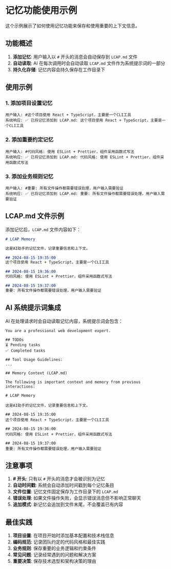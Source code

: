 # 记忆功能使用示例

这个示例展示了如何使用记忆功能来保存和使用重要的上下文信息。

## 功能概述

1. **添加记忆**: 用户输入以 `#` 开头的消息会自动保存到 `LCAP.md` 文件
2. **自动读取**: AI 在每次调用时会自动读取 `LCAP.md` 文件作为系统提示词的一部分
3. **持久化存储**: 记忆内容会持久保存在工作目录下

## 使用示例

### 1. 添加项目设置记忆
```
用户输入: #这个项目使用 React + TypeScript，主要是一个CLI工具
系统响应: ✅ 已将记忆添加到 LCAP.md: 这个项目使用 React + TypeScript，主要是一个CLI工具
```

### 2. 添加重要约定记忆
```
用户输入: #代码风格: 使用 ESLint + Prettier，组件采用函数式写法
系统响应: ✅ 已将记忆添加到 LCAP.md: 代码风格: 使用 ESLint + Prettier，组件采用函数式写法
```

### 3. 添加业务规则记忆
```
用户输入: #重要: 所有文件操作都需要错误处理，用户输入需要验证
系统响应: ✅ 已将记忆添加到 LCAP.md: 重要: 所有文件操作都需要错误处理，用户输入需要验证
```

## LCAP.md 文件示例

添加记忆后，`LCAP.md` 文件内容如下：

```markdown
# LCAP Memory

这是AI助手的记忆文件，记录重要信息和上下文。

## 2024-08-15 19:35:00
这个项目使用 React + TypeScript，主要是一个CLI工具

## 2024-08-15 19:36:00
代码风格: 使用 ESLint + Prettier，组件采用函数式写法

## 2024-08-15 19:37:00
重要: 所有文件操作都需要错误处理，用户输入需要验证
```

## AI 系统提示词集成

AI 在处理请求时会自动读取记忆内容，系统提示词会包含：

```
You are a professional web development expert.

## TODOs
⏳ Pending tasks
✅ Completed tasks

## Tool Usage Guidelines:
...

## Memory Context (LCAP.md)

The following is important context and memory from previous interactions:

# LCAP Memory

这是AI助手的记忆文件，记录重要信息和上下文。

## 2024-08-15 19:35:00
这个项目使用 React + TypeScript，主要是一个CLI工具

## 2024-08-15 19:36:00
代码风格: 使用 ESLint + Prettier，组件采用函数式写法

## 2024-08-15 19:37:00
重要: 所有文件操作都需要错误处理，用户输入需要验证
```

## 注意事项

1. **# 开头**: 只有以 `#` 开头的消息才会被识别为记忆
2. **自动时间戳**: 系统会自动添加时间戳到每个记忆条目
3. **文件位置**: 记忆文件固定保存为工作目录下的 `LCAP.md`
4. **错误处理**: 如果文件操作失败，会显示错误消息但不影响正常聊天
5. **追加模式**: 新记忆会追加到文件末尾，不会覆盖已有内容

## 最佳实践

1. **项目设置**: 在项目开始时添加基本配置和技术栈信息
2. **编码规范**: 记录团队约定的代码风格和最佳实践
3. **业务规则**: 保存重要的业务逻辑和约束条件
4. **常见问题**: 记录经常遇到的问题和解决方案
5. **重要决策**: 保存技术选型和架构决策的理由